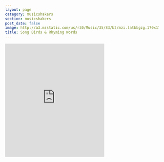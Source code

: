 ```yaml
---
layout: page
category: musicshakers
section: musicshakers
post_date: false
image: http://a3.mzstatic.com/us/r30/Music/35/83/b2/mzi.latbbgzg.170x170-75.jpg
title: Song Birds & Rhyming Words
---
```


<aside class="inset right">
<iframe src="https://widgets.itunes.apple.com/widget.html?c=gb&brc=FFFFFF&blc=FFFFFF&trc=FFFFFF&tlc=FFFFFF&d=&t=&m=music&e=album&w=325&h=370&ids=420573626&wt=discovery&partnerId=&affiliate_id=&at=&ct=" frameborder=0 style="overflow-x:hidden;overflow-y:hidden;width:325px;height: 370px;border:0px"></iframe>
</aside>
